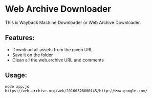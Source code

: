 # Web Archive Downloader
This is Wayback Machine Downloader or Web Archive Downloader.

## Features:
- Download all assets from the given URL.
- Save it on the folder
- Clean all the web.archive URL and comments

## Usage:
`node app.js https://web.archive.org/web/20160328000145/http://www.google.com/`
